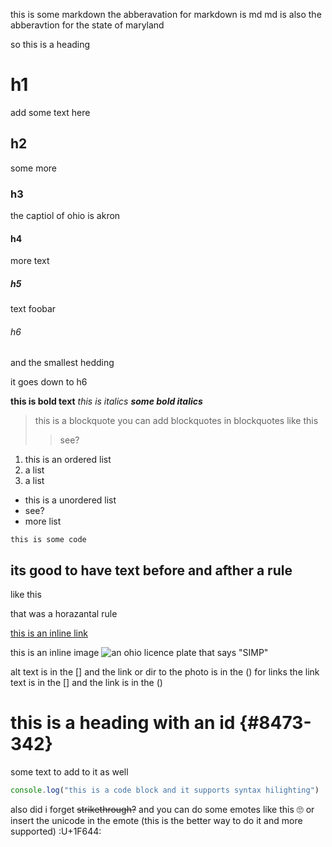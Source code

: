 this is some markdown
the abberavation for markdown is md
md is also the abberavtion for the state of maryland

so this is a heading
# h1
add some text here
## h2
some more
### h3
the captiol of ohio is akron
#### h4
more text
##### h5
text foobar
###### h6
and the smallest hedding

it goes down to h6

**this is bold text**
*this is italics*
***some bold italics***

> this is a blockquote
> you can add blockquotes in blockquotes like this
>> see?

1. this is an ordered list
2. a list
3. a list

- this is a unordered list
- see?
- more list

`this is some code`

its good to have text before and afther a rule
---
like this

that was a horazantal rule

[this is an inline link](https://www.markdownguide.org/cheat-sheet)

this is an inline image
![an ohio licence plate that says "SIMP"](http://img03.platesmania.com/201217/inf/2000b6ec54.png)

alt text is in the [] and the link or dir to the photo is in the ()
for links the link text is in the [] and the link is in the ()

# this is a heading with an id {#8473-342}
some text to add to it as well

```js
console.log("this is a code block and it supports syntax hilighting")
```

also did i forget ~~strikethrough?~~
and you can do some emotes like this :roll_eyes: or insert the unicode in the emote (this is the better way to do it and more supported) :U+1F644:
